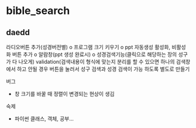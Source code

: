 # bible_search
## daedd
라디오버튼 추가(성경버전별)  o
프로그램 크기 키우기  o 
ppt 자동생성 활성화, 비활성화 버튼 추가  o
알람창(ppt 생성 완료시) o
성경검색기능(클릭으로 해당하는 장의 성구가 다 나오게) 
validation(검색내용이 형식에 맞는지 
분리를 할 수 있으면 하나의 검색창에서 하고 안될 경우
버튼을 눌러서 성구 검색과 성경 검색이 가능 하도록 별도로 만들기

버그
- 창 크기를 바꿀 때 정렬이 변경되는 현상이 생김

숙제
- 파이썬 클래스, 객체, 공부...